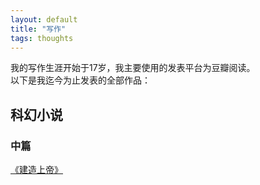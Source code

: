 ```yaml
---
layout: default
title: "写作"
tags: thoughts
---
```


我的写作生涯开始于17岁，我主要使用的发表平台为豆瓣阅读。  
以下是我迄今为止发表的全部作品：  
  
## 科幻小说
### 中篇
[《建造上帝》](https://read.douban.com/ebook/155017627/)  

